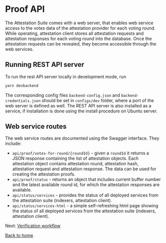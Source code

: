 # Proof API

The Attestation Suite comes with a web server, that enables web service access to the votes data of the attestation provider for each voting round. While operating, attestation client stores all attestation requests and attestation responses for each voting round into the database. Once the attestation requests can be revealed, they become accessible through the web services.

## Running REST API server

To run the rest API server locally in development mode, run

```bash
yarn devbackend
```

The corresponding config files `backend-config.json` and `backend-credentials.json` should be set in `configs/dev` folder, where a port of the web server is defined as well. The REST API server is also installed as a service, if installation is done using the install procedure on Ubuntu server.

## Web service routes

The web service routes are documented using the Swagger interface. They include:

- `api/proof/votes-for-round/{roundId}` - given a `roundId` it returns a JSON response containing the list of attestation objects. Each attestation object contains attestation round, attestation hash, attestation request and attestation response. The data can be used for creating the attestation proofs.
- `api/proof/status` - returns an object that includes current buffer number and the latest available round id, for which the attestation responses are available. 
- `api/status/services` - provides the status of all deployed services from the attestation suite (indexers, attestation client).
- `api/status/services-html` - a simple self-refreshing html page showing the status of all deployed services from the attestation suite (indexers, attestation client).

Next: [Verification workflow](./verification-workflow.md)

[Back to home](../README.md)


